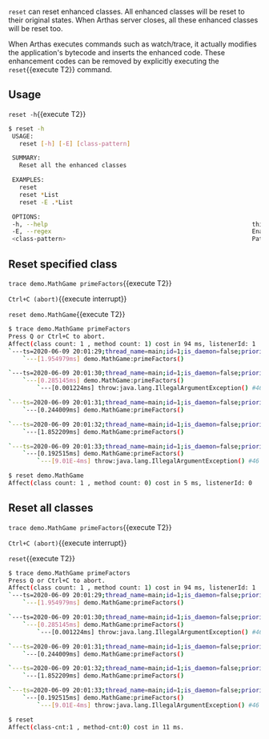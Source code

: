 

`reset` can reset enhanced classes. All enhanced classes will be reset to their original states. When Arthas server closes, all these enhanced classes will be reset too.

When Arthas executes commands such as watch/trace, it actually modifies the application's bytecode and inserts the enhanced code. These enhancement codes can be removed by explicitly executing the `reset`{{execute T2}} command.

## Usage

 `reset -h`{{execute T2}}

```bash
$ reset -h
 USAGE:
   reset [-h] [-E] [class-pattern]

 SUMMARY:
   Reset all the enhanced classes

 EXAMPLES:
   reset
   reset *List
   reset -E .*List

 OPTIONS:
 -h, --help                                                         this help
 -E, --regex                                                        Enable regular expression to match (wildcard matching by default)
 <class-pattern>                                                    Path and classname of Pattern Matching
 ```

## Reset specified class

 `trace demo.MathGame primeFactors`{{execute T2}}

 `Ctrl+C (abort)`{{execute interrupt}}

 `reset demo.MathGame`{{execute T2}}

```bash
$ trace demo.MathGame primeFactors
Press Q or Ctrl+C to abort.
Affect(class count: 1 , method count: 1) cost in 94 ms, listenerId: 1
`---ts=2020-06-09 20:01:29;thread_name=main;id=1;is_daemon=false;priority=5;TCCL=sun.misc.Launcher$AppClassLoader@70dea4e
    `---[1.954979ms] demo.MathGame:primeFactors()

`---ts=2020-06-09 20:01:30;thread_name=main;id=1;is_daemon=false;priority=5;TCCL=sun.misc.Launcher$AppClassLoader@70dea4e
    `---[0.285145ms] demo.MathGame:primeFactors()
        `---[0.001224ms] throw:java.lang.IllegalArgumentException() #46

`---ts=2020-06-09 20:01:31;thread_name=main;id=1;is_daemon=false;priority=5;TCCL=sun.misc.Launcher$AppClassLoader@70dea4e
    `---[0.244009ms] demo.MathGame:primeFactors()

`---ts=2020-06-09 20:01:32;thread_name=main;id=1;is_daemon=false;priority=5;TCCL=sun.misc.Launcher$AppClassLoader@70dea4e
    `---[1.852209ms] demo.MathGame:primeFactors()

`---ts=2020-06-09 20:01:33;thread_name=main;id=1;is_daemon=false;priority=5;TCCL=sun.misc.Launcher$AppClassLoader@70dea4e
    `---[0.192515ms] demo.MathGame:primeFactors()
        `---[9.01E-4ms] throw:java.lang.IllegalArgumentException() #46

$ reset demo.MathGame
Affect(class count: 1 , method count: 0) cost in 5 ms, listenerId: 0
```

## Reset all classes

 `trace demo.MathGame primeFactors`{{execute T2}}

 `Ctrl+C (abort)`{{execute interrupt}}

 `reset`{{execute T2}}

```bash
$ trace demo.MathGame primeFactors
Press Q or Ctrl+C to abort.
Affect(class count: 1 , method count: 1) cost in 94 ms, listenerId: 1
`---ts=2020-06-09 20:01:29;thread_name=main;id=1;is_daemon=false;priority=5;TCCL=sun.misc.Launcher$AppClassLoader@70dea4e
    `---[1.954979ms] demo.MathGame:primeFactors()

`---ts=2020-06-09 20:01:30;thread_name=main;id=1;is_daemon=false;priority=5;TCCL=sun.misc.Launcher$AppClassLoader@70dea4e
    `---[0.285145ms] demo.MathGame:primeFactors()
        `---[0.001224ms] throw:java.lang.IllegalArgumentException() #46

`---ts=2020-06-09 20:01:31;thread_name=main;id=1;is_daemon=false;priority=5;TCCL=sun.misc.Launcher$AppClassLoader@70dea4e
    `---[0.244009ms] demo.MathGame:primeFactors()

`---ts=2020-06-09 20:01:32;thread_name=main;id=1;is_daemon=false;priority=5;TCCL=sun.misc.Launcher$AppClassLoader@70dea4e
    `---[1.852209ms] demo.MathGame:primeFactors()

`---ts=2020-06-09 20:01:33;thread_name=main;id=1;is_daemon=false;priority=5;TCCL=sun.misc.Launcher$AppClassLoader@70dea4e
    `---[0.192515ms] demo.MathGame:primeFactors()
        `---[9.01E-4ms] throw:java.lang.IllegalArgumentException() #46

$ reset
Affect(class-cnt:1 , method-cnt:0) cost in 11 ms.
```
